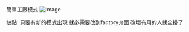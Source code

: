 簡單工廠模式
![image](https://github.com/escc1122/design-pattern/blob/master/new/simple_factory/simple_factory.jpgg)



缺點:
只要有新的模式出現 就必需要改到factory介面 改壞有用的人就全掛了
